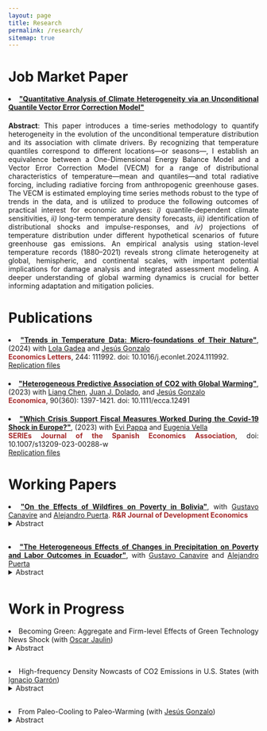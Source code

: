```yaml
---
layout: page
title: Research
permalink: /research/
sitemap: true
---
```


<style>
  body {
    text-align: justify;
  }
  p {
    margin-bottom: 20px;
    text-align: justify;
  }
  li {
    text-align: justify;
  }
  details summary {
    cursor: pointer;
    margin-bottom: 10px;
  }
  details[open] summary ~ * {
    animation: openAnimation 0.3s ease-in-out;
  }
  @keyframes openAnimation {
    from { opacity: 0; }
    to { opacity: 1; }
  }
  details i {
    display: block;
    text-align: justify;
    margin-top: 10px;
  }
</style>

# Job Market Paper

<li><a href="https://anramosr.github.io/JMP_AndreyRamos.pdf" target="_blank" style="font-weight: bold;">"Quantitative Analysis of Climate Heterogeneity via an Unconditional Quantile Vector Error Correction Model"</a></li>  
<p></p>
<strong>Abstract</strong>: This paper introduces a time-series methodology to quantify heterogeneity in the evolution of the unconditional temperature distribution and its association with climate drivers. By recognizing that temperature quantiles correspond to different locations—or seasons—, I establish an equivalence between a One-Dimensional Energy Balance Model and a Vector Error Correction Model (VECM) for a range of distributional characteristics of temperature—mean and quantiles—and total radiative forcing, including radiative forcing from anthropogenic greenhouse gases. The VECM is estimated employing time series methods robust to the type of trends in the data, and is utilized to produce the following outcomes of practical interest for economic analyses: <i>i)</i> quantile-dependent climate sensitivities, <i>ii)</i> long-term temperature density forecasts, <i>iii)</i> identification of distributional shocks and impulse-responses, and <i>iv)</i> projections of temperature distribution under different hypothetical scenarios of future greenhouse gas emissions. An empirical analysis using station-level temperature records (1880–2021) reveals strong climate heterogeneity at global, hemispheric, and continental scales, with important potential implications for damage analysis and integrated assessment modeling. A deeper understanding of global warming dynamics is crucial for better informing adaptation and mitigation policies.

<h1>Publications</h1>

<li>
  <a href="https://www.sciencedirect.com/science/article/pii/S0165176524004762?via%3Dihub" target="_blank" style="font-weight: bold;">"Trends in Temperature Data: Micro-foundations of Their Nature"</a>, (2024) with <a href="http://www.lolagadea.com/" target="_blank">Lola Gadea</a> and <a href="https://www.eco.uc3m.es/~jgonzalo/" target="_blank">Jesús Gonzalo</a>
<br>
  <span style="color: brown; font-weight: bold;">
  Economics Letters</span>, 244: 111992. doi: 10.1016/j.econlet.2024.111992.
<br>
<a href="https://github.com/anramosr/Gadea-Gonzalo-Ramos-Trends-2024" target="_blank">Replication files</a>
</li>
<p></p>

<li>
  <a href="https://onlinelibrary.wiley.com/doi/full/10.1111/ecca.12491" target="_blank" style="font-weight: bold;">"Heterogeneous Predictive Association of CO2 with Global Warming"</a>, (2023) with <a href="https://sites.google.com/view/liangchen-phbs" target="_blank">Liang Chen</a>, <a href="https://dolado.blogspot.com/" target="_blank">Juan J. Dolado</a>, and <a href="https://www.eco.uc3m.es/~jgonzalo/" target="_blank"> Jesús Gonzalo</a>
<br>
  <span style="color: brown; font-weight: bold;">
  Economica</span>, 90(360): 1397-1421. doi: 10.1111/ecca.12491
</li>
<p></p>

<li>
  <a href="https://link.springer.com/article/10.1007/s13209-023-00288-w" target="_blank" style="font-weight: bold;">"Which Crisis Support Fiscal Measures Worked During the Covid-19 Shock in Europe?"</a>, (2023) with <a href="https://sites.google.com/site/evipappapersonalhomepage/home" target="_blank">Evi Pappa</a> and <a href="https://sites.google.com/view/evella/home" target="_blank">Eugenia Vella</a>
<br>
  <span style="color: brown; font-weight: bold;">
  SERIEs Journal of the Spanish Economics Association</span>, doi: 10.1007/s13209-023-00288-w
<br>
<a href="https://github.com/anramosr/Pappa-Ramos-Vella-COVID19" target="_blank">Replication files</a>
</li>
<p></p>

<h1>Working Papers</h1>

<li><a href="https://docs.iza.org/dp16988.pdf" target="_blank" style="font-weight: bold;">"On the Effects of Wildfires on Poverty in Bolivia"</a>, with <a href="https://gcanavire.com/" target="_blank">Gustavo Canavire</a> and <a href="https://sites.google.com/view/alejandro-puerta/" target="_blank">Alejandro Puerta</a>. <span style="color: brown; font-weight: bold;">R&R Journal of Development Economics</span></li>
<details><summary>Abstract</summary>
<i>This paper examines the impact of severe wildfire events on Bolivia’s poverty and labor market outcomes. We construct a panel dataset from 2005 to 2020 at the municipality level utilizing NASA’s MODIS Collection-6 MCD64A1 burned area product, and merge it with household surveys. To attain survey representativeness at a given geographical level, we aggregate neighboring municipalities through the max-pregion algorithm. Using the Interactive Fixed Effects Counterfactual Estimator, we estimate the causal effects of severe wildfire events on poverty, household per-capita income, and the agricultural sector. We find a significant short-term increase in poverty explained by a temporary decline in household per capita and, specifically, agricultural labor income.</i></details>
<p></p>

<li><a href="https://anramosr.github.io/Canavire_Puerta_Ramos_Ecuador.pdf" target="_blank" style="font-weight: bold;">"The Heterogeneous Effects of Changes in Precipitation on Poverty and Labor Outcomes in Ecuador"</a>, with <a href="https://gcanavire.com/" target="_blank">Gustavo Canavire</a> and <a href="https://sites.google.com/view/alejandro-puerta/" target="_blank">Alejandro Puerta</a>
<details><summary>Abstract</summary>
<i>This document examines the effect of precipitation shocks on poverty status in Ecuador. Using gridded monthly precipitation data from 2007 to 2021, we define measures for the excess and deficit in precipitation levels at the parish geographical level. This data is merged with household socioeconomic information obtained from the National Survey of Employment, Unemployment, and Underemployment (ENEMDU). Our empirical findings reveal that both excess and deficit in precipitation significantly affect poverty status, with these effects displaying strong heterogeneity across economic sectors. Variations in the Standardized Precipitation Index (SPI), whether positive or negative, lead to an increased probability of poverty among workers in the primary sector (specifically, those engaged in fishing and agriculture). In contrast, we observe poverty-reducing effects for the secondary and tertiary sectors. Factors such as formality status, urban/rural location, and the nature of employment play crucial roles in moderating the estimated effects. Per-capita household income and labor income are key channels to explain our findings.</i></details>
<p></p>

<h1>Work in Progress</h1>

<li><a></a>Becoming Green: Aggregate and Firm-level Effects of Green Technology News Shock (with <a href="https://oscarjaulin.com/" target="_blank">Oscar Jaulin</a>)</li>
<details>
<summary>Abstract</summary>
<i>We empirically explore the macroeconomic and firm-level implications of news about future technological advancements in the green sector. Utilizing the economic value of green patents granted to publicly listed companies in the U.S., we identify green technology news shocks via a convenient and meaningful rotation of the innovations from a Bayesian Vector Autorregresion Model (BVAR). These shocks are decomposed into two orthogonal components: i) a common technological component shared by both green and non-green innovation, that reproduces response patterns akin to those expected from a technology news shock with long-run impacts on productivity; and ii) an idiosyncratic component to green innovation inducing inflationary pressures and stock price reductions. The responses to the orthogonal component suggest the existence of a green transition news content that can be related to expectations of more rigorous carbon policies or stricter environmental standards in the future. Our focus on green innovation deepens our understanding about the effect of technology-specific news shocks and provides information of practical importance for macroeconomic and environmental policies.</i>
</details>
<p></p>

<li>High-frequency Density Nowcasts of CO2 Emissions in U.S. States (with <a href="https://ignaciogarron.github.io/" target="_blank">Ignacio Garrón</a>)</li>
<details>
<summary>Abstract</summary>
<i>This paper proposes an approach to panel density nowcasting for high-frequency data, to produce timely predictions of CO2 emissions and energy consumption growth for U.S. states. Using weekly state-level economic conditions and adopting a mixed-frequency model, we initially forecast energy consumption growth. Subsequently, this information is plugged-in into a bridge equation to predict CO2 emissions growth quantiles, accounting for cross-sectional dependence across states through estimated factors. To capture both asymmetry and excess kurtosis, a skew-t distribution is fitted. The performance of the models is rigorously assessed through an out-of-sample forecasting study, revealing that the weekly nowcasts offer early insights into CO2 emissions and energy consumption growth. Our study contributes to the existing literature on several ways. First, the quantile approach adopted to produce CO2 emissions growth nowcasts allows us to provide a complete description of the uncertainty associated with predictions. Related studies as Bennedsen et al. (2021) and Fosten and Nandi (2023) only produce point predictions at the national and state level, respectively. Second, the use of the weekly state-level economic indicators of Baumeister et al. (2024) implies a higher frequency in the nowcasting exercise compared to the quarterly and monthly frequencies of Bennedsen et al. (2021) and Fosten and Nandi (2023), respectively. The information produced by our analysis is useful to inform policies aiming to reduce regional environmental degradation. The nowcasting exercise is particularly important in this context, given the large publication lags in the U.S. state-level energy consumption and emissions data.</i>
</details>
<p></p>

<li>From Paleo-Cooling to Paleo-Warming (with <a href="https://www.eco.uc3m.es/~jgonzalo/" target="_blank">Jesús Gonzalo</a>)</li>
<details>
<summary>Abstract</summary>
<i>A time-series quantitative methodology to describe trends in the temperature distribution under the assumption of local-stationarity is introduced. The methodology consists of estimating certain distributional characteristics of interest (mean, quantiles, and dispersion measures), testing for the existence of trends, and characterizing heterogeneity in the trend evolution along the temperature distribution. Applying the proposed methodology to the temperature paleoclimate record over the last 800 thousand years, we are able to determine to what extent the currently observed Global Warming dynamics are unusual compared to past changes in Earth’s climate. Our findings indicate that the Global Warming during the last 200 years is completely different to what is observed over the paleoclimate record. Over long-horizon samples covering several glacial-interglacial cycles (800 and 420 thousands of years), our approach detects a clear long-term Paleo-Cooling. If the analysis is restricted to shorter-horizon samples characterized by abrupt increases in temperature, as the last deglaciation (last 27 thousands of years), evidence of Paleo-Warming is obtained; however the intensity and heterogeneity of the current warming are significantly different. We highlight the importance of studying the whole distribution of the temperature to obtain a wide angle picture of climate evolution.</i>
</details>
<p></p>

